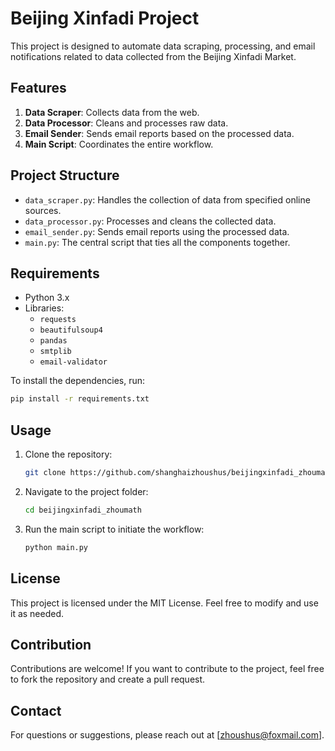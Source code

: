
# Beijing Xinfadi Project

This project is designed to automate data scraping, processing, and email notifications related to data collected from the Beijing Xinfadi Market.

## Features
1. **Data Scraper**: Collects data from the web.
2. **Data Processor**: Cleans and processes raw data.
3. **Email Sender**: Sends email reports based on the processed data.
4. **Main Script**: Coordinates the entire workflow.

## Project Structure
- `data_scraper.py`: Handles the collection of data from specified online sources.
- `data_processor.py`: Processes and cleans the collected data.
- `email_sender.py`: Sends email reports using the processed data.
- `main.py`: The central script that ties all the components together.

## Requirements
- Python 3.x
- Libraries:
  - `requests`
  - `beautifulsoup4`
  - `pandas`
  - `smtplib`
  - `email-validator`

To install the dependencies, run:
```bash
pip install -r requirements.txt
```

## Usage
1. Clone the repository:
   ```bash
   git clone https://github.com/shanghaizhoushus/beijingxinfadi_zhoumath.git
   ```
2. Navigate to the project folder:
   ```bash
   cd beijingxinfadi_zhoumath
   ```
3. Run the main script to initiate the workflow:
   ```bash
   python main.py
   ```

## License
This project is licensed under the MIT License. Feel free to modify and use it as needed.

## Contribution
Contributions are welcome! If you want to contribute to the project, feel free to fork the repository and create a pull request.

## Contact
For questions or suggestions, please reach out at [zhoushus@foxmail.com].
